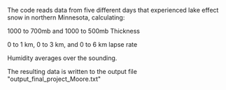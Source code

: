 The code reads data from five different days that experienced lake effect snow in northern Minnesota, calculating:
  
  1000 to 700mb and 1000 to 500mb Thickness
  
  0 to 1 km, 0 to 3 km, and 0 to 6 km lapse rate
  
  Humidity averages over the sounding.



The resulting data is written to the output file "output_final_project_Moore.txt"
